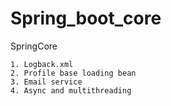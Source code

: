 # Spring_boot_core


SpringCore

	1. Logback.xml
	2. Profile base loading bean
	3. Email service
	4. Async and multithreading